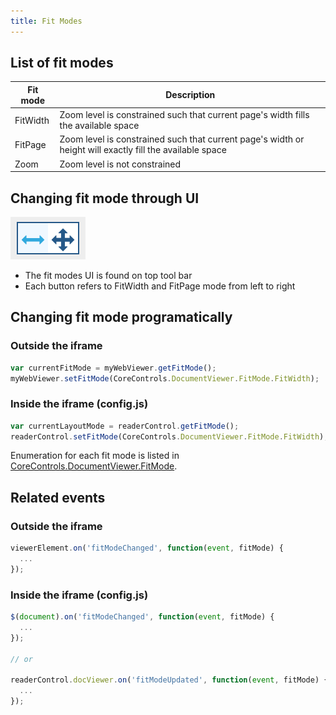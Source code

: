 ```yaml
---
title: Fit Modes
---
```


## List of fit modes

Fit mode | Description
---|---
FitWidth | Zoom level is constrained such that current page's width fills the available space
FitPage | Zoom level is constrained such that current page's width or height will exactly fill the available space
Zoom | Zoom level is not constrained

## Changing fit mode through UI

![Fit modes UI](./img/fit-modes-ui.png)

- The fit modes UI is found on top tool bar
- Each button refers to FitWidth and FitPage mode from left to right

## Changing fit mode programatically

### Outside the iframe

```js
var currentFitMode = myWebViewer.getFitMode();
myWebViewer.setFitMode(CoreControls.DocumentViewer.FitMode.FitWidth);
```

### Inside the iframe (config.js)

```js
var currentLayoutMode = readerControl.getFitMode();
readerControl.setFitMode(CoreControls.DocumentViewer.FitMode.FitWidth);
```

Enumeration for each fit mode is listed in [CoreControls.DocumentViewer.FitMode](https://www.pdftron.com/webviewer/demo/lib/html5/doc/CoreControls.DocumentViewer.html#.FitMode__anchor).

## Related events

### Outside the iframe

```js
viewerElement.on('fitModeChanged', function(event, fitMode) {
  ...
});
```

### Inside the iframe (config.js)

```js
$(document).on('fitModeChanged', function(event, fitMode) {
  ...
});

// or

readerControl.docViewer.on('fitModeUpdated', function(event, fitMode) {
  ...
});
```